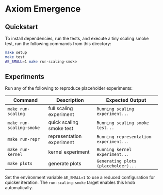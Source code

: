 # Axiom Emergence

## Quickstart

To install dependencies, run the tests, and execute a tiny scaling smoke
test, run the following commands from this directory:

```bash
make setup
make test
AE_SMALL=1 make run-scaling-smoke
```

## Experiments
Run any of the following to reproduce placeholder experiments:

| Command | Description | Expected Output |
|--------|-------------|----------------|
| `make run-scaling` | full scaling experiment | `Running scaling experiment...` |
| `make run-scaling-smoke` | quick scaling smoke test | `Running scaling smoke test...` |
| `make run-repr` | representation experiment | `Running representation experiment...` |
| `make run-kernel` | kernel experiment | `Running kernel experiment...` |
| `make plots` | generate plots | `Generating plots (placeholder)...` |

Set the environment variable `AE_SMALL=1` to use a reduced configuration for quicker iteration. The `run-scaling-smoke` target enables this knob automatically.
